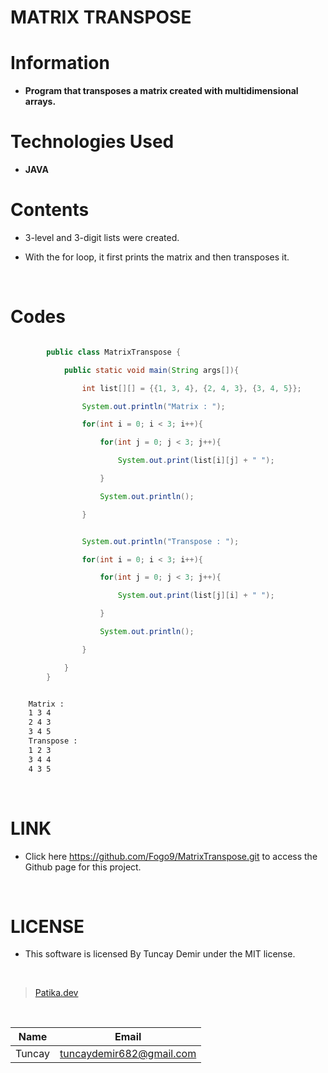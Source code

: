 # **MATRIX TRANSPOSE**

# Information

* **Program that transposes a matrix created with multidimensional arrays.**

# Technologies Used

* **JAVA**

# Contents

* 3-level and 3-digit lists were created.

* With the for loop, it first prints the matrix and then transposes it.

<br />

# Codes

```Java

        public class MatrixTranspose {

            public static void main(String args[]){

                int list[][] = {{1, 3, 4}, {2, 4, 3}, {3, 4, 5}};

                System.out.println("Matrix : ");

                for(int i = 0; i < 3; i++){

                    for(int j = 0; j < 3; j++){

                        System.out.print(list[i][j] + " ");

                    }

                    System.out.println();

                }


```

```Java

                System.out.println("Transpose : ");

                for(int i = 0; i < 3; i++){

                    for(int j = 0; j < 3; j++){

                        System.out.print(list[j][i] + " ");

                    }

                    System.out.println();

                }

            }
        }

```

```bash

    Matrix :
    1 3 4
    2 4 3
    3 4 5
    Transpose :
    1 2 3
    3 4 4
    4 3 5

```

<br />

# LINK

* Click here https://github.com/Fogo9/MatrixTranspose.git to access the Github page for this project.

<br />

# LICENSE

* This software is licensed By Tuncay Demir under the MIT license.

<br />

>[Patika.dev](https://app.patika.dev/fogomurphy)

<br/>

| Name |  Email |
| ---- |  ----- |
| Tuncay | tuncaydemir682@gmail.com |
